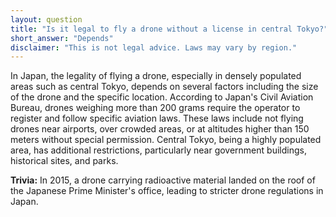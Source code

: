```yaml
---
layout: question
title: "Is it legal to fly a drone without a license in central Tokyo?"
short_answer: "Depends"
disclaimer: "This is not legal advice. Laws may vary by region."
---
```


In Japan, the legality of flying a drone, especially in densely populated areas such as central Tokyo, depends on several factors including the size of the drone and the specific location. According to Japan's Civil Aviation Bureau, drones weighing more than 200 grams require the operator to register and follow specific aviation laws. These laws include not flying drones near airports, over crowded areas, or at altitudes higher than 150 meters without special permission. Central Tokyo, being a highly populated area, has additional restrictions, particularly near government buildings, historical sites, and parks.

**Trivia:** In 2015, a drone carrying radioactive material landed on the roof of the Japanese Prime Minister's office, leading to stricter drone regulations in Japan.
